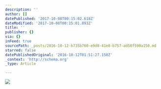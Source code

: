 ```yaml
---
description: ''
author: []
datePublished: '2017-10-08T00:15:02.618Z'
dateModified: '2017-10-08T00:15:01.893Z'
title: ''
publisher: {}
via: {}
inFeed: true
sourcePath: _posts/2016-10-12-b735b760-e9d8-41e8-b757-ad58f590a150.md
starred: false
datePublishedOriginal: '2016-10-12T01:51:27.158Z'
_context: 'http://schema.org'
_type: Article

---
```

![](https://the-grid-user-content.s3-us-west-2.amazonaws.com/a9ca6464-8376-4a07-8cb0-97b4241a8921.jpg)
